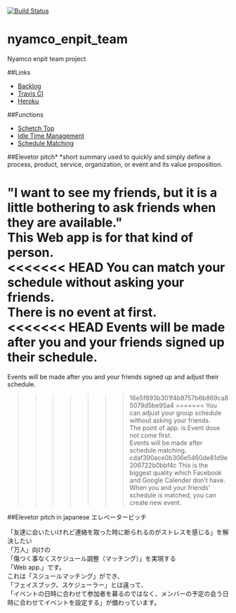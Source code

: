 [![Build Status](https://travis-ci.org/aiit2016/nyamco_enpit_team.svg?branch=master)](https://travis-ci.org/aiit2016/nyamco_enpit_team)

# nyamco_enpit_team
Nyamco enpit team project

##Links
- [Backlog](https://trello.com/b/8wf5MqEp/aiit-enpit-2016-nyamco)
- [Travis CI](https://travis-ci.org/aiit2016/nyamco_enpit_team)
- [Heroku](https://murmuring-citadel-48994.herokuapp.com/)

##Functions
- [Schetch Top](https://murmuring-citadel-48994.herokuapp.com/)
- [Idle Time Management](https://murmuring-citadel-48994.herokuapp.com/idle_times)
- [Schedule Matching](https://murmuring-citadel-48994.herokuapp.com/schedule_matching)

##Elevetor pitch*
 *short summary used to quickly and simply define a process, product, service, organization, or event and its value proposition.
 
"I want to see my friends, but it is a little bothering to ask friends when they are available."  
This Web app is for that kind of person.  
<<<<<<< HEAD
You can match your schedule without asking your friends.  
There is no event at first.  
<<<<<<< HEAD
Events will be made after you and your friends signed up their schedule.  
=======
Events will be made after you and your friends signed up and adjust their schedule.  
>>>>>>> 16e5f893b301f4b9757b6b869ca85079d5be95a4
=======
You can adjust your group schedule without asking your friends.  
The point of app. is Event dose not come first.  
Events will be made after schedule matching.  
>>>>>>> cdaf390ace0b306e5460de81d9e206722b0bbf4c
This is the biggest quality which Facebook and Google Calender don't have.  
When you and your friends’ schedule is matched, you can create new event.  

##Elevetor pitch in japanese
エレベーターピッチ 　　

「友達に会いたいけれど連絡を取った時に断られるのがストレスを感じる」を解決したい  
「万人」向けの   
「傷つく事なくスケジュール調整（マッチング）」を実現する  
「Web app.」です。  
これは「スジュールマッチング」ができ、  
「フェイスブック、スケジューラー」とは違って、  
「イベントの日時に合わせて参加者を募るのではなく、メンバーの予定の会う日時に合わせてイベントを設定する」が備わっています。  

